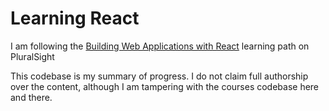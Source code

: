 # Learning React

I am following the [Building Web Applications with React](https://app.pluralsight.com/paths/skill/building-web-applications-with-react) learning path on PluralSight 

This codebase is my summary of progress. I do not claim full authorship over the content, although I am tampering with the courses codebase here and there.
